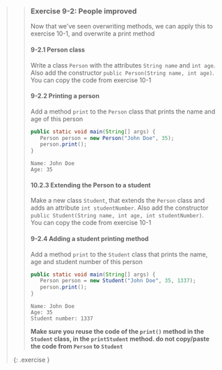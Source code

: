 >> ### Exercise 9-2: People improved
>>
>> Now that we've seen overwriting methods, we can apply this to exercise 10-1, and overwrite a print method
>>
>> #### 9-2.1 Person class
>> 
>> Write a class `Person` with the attributes `String name` and `int age`. Also add the constructor `public Person(String name, int age)`. You can copy the code from exercise 10-1
>> 
>> #### 9-2.2 Printing a person
>>
>> Add a method `print` to the `Person` class that prints the name and age of this person
>>
>> ```java
>> public static void main(String[] args) {
>>    Person person = new Person("John Doe", 35);
>>    person.print();
>> }
>> ```
>>
>> ```output
>> Name: John Doe
>> Age: 35
>> ```
>> 
>> #### 10.2.3 Extending the Person to a student
>> 
>> Make a new class `Student`, that extends the `Person` class and adds an attribute `int studentNumber`. Also add the constructor `public Student(String name, int age, int studentNumber)`. You can copy the code from exercise 10-1
>>
>> #### 9-2.4 Adding a student printing method
>>
>> Add a method `print` to the `Student` class that prints the name, age and student number of this person
>>
>> ```java
>> public static void main(String[] args) {
>>    Person person = new Student("John Doe", 35, 1337);
>>    person.print();
>> }
>> ```
>>
>> ```output
>> Name: John Doe
>> Age: 35
>> Student number: 1337
>> ```
>>
>> **Make sure you reuse the code of the `print()` method in the `Student` class, in the `printStudent` method. do not copy/paste the code from `Person` to `Student`**
>>
>{: .exercise }